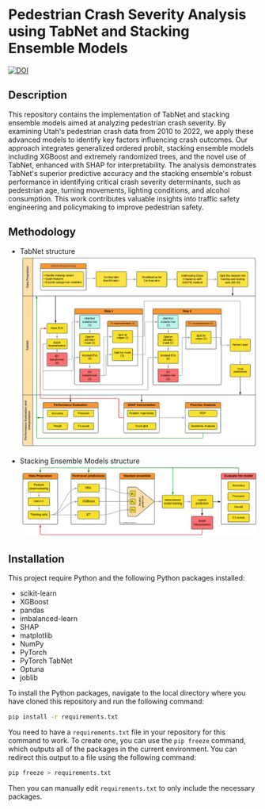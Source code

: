 # Pedestrian Crash Severity Analysis using TabNet and Stacking Ensemble Models
[![DOI](https://zenodo.org/badge/DOI/10.5281/zenodo.7194992.svg)](https://doi.org/10.1007/s42421-024-00098-x)
## Description
This repository contains the implementation of TabNet and stacking ensemble models aimed at analyzing pedestrian crash severity. By examining Utah's pedestrian crash data from 2010 to 2022, we apply these advanced models to identify key factors influencing crash outcomes. Our approach integrates generalized ordered probit, stacking ensemble models including XGBoost and extremely randomized trees, and the novel use of TabNet, enhanced with SHAP for interpretability. The analysis demonstrates TabNet's superior predictive accuracy and the stacking ensemble's robust performance in identifying critical crash severity determinants, such as pedestrian age, turning movements, lighting conditions, and alcohol consumption. This work contributes valuable insights into traffic safety engineering and policymaking to improve pedestrian safety.

## Methodology
- TabNet structure
![TabNet](https://github.com/pozapas/PedCrashAIM/blob/master/imgs/Pedsafety%20-%20TabNet.png)

- Stacking Ensemble Models structure
![SEM](https://github.com/pozapas/PedCrashAIM/blob/master/imgs/Pedsafety%20-%20Stacking.png)

## Installation
This project require Python and the following Python packages installed:
- scikit-learn
- XGBoost
- pandas
- imbalanced-learn
- SHAP
- matplotlib
- NumPy
- PyTorch
- PyTorch TabNet
- Optuna
- joblib
  
To install the Python packages, navigate to the local directory where you have cloned this repository and run the following command:
```bash
pip install -r requirements.txt
```
You need to have a `requirements.txt` file in your repository for this command to work. To create one, you can use the `pip freeze` command, which outputs all of the packages in the current environment. You can redirect this output to a file using the following command:
```bash
pip freeze > requirements.txt
```
Then you can manually edit `requirements.txt` to only include the necessary packages.
